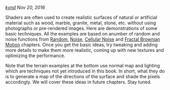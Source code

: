 *[kynd](http://www.kynd.info) Nov 20, 2016*

Shaders are often used to create realistic surfaces of natural or artificial material such as wood, marble, granite, metal, stone, etc. without using photographs or pre-rendered images. Here are demonstrations of some basic techniques. All the examples are based on anumber of random and noise functions from [Random](http://thebookofshaders.com/10/), [Noise](http://thebookofshaders.com/11/), [Cellular Noise](http://thebookofshaders.com/12/) and [Fractal Brownian Motion](http://thebookofshaders.com/13/) chapters. Once you get the basic ideas, try tweaking and adding more details to make them more realistic, coming up with new textures and optimizing the performance.

Note that the terrain examples at the bottom use normal map and lighting which are techniques not yet introduced in this book. In short, what they do is to generate a map of the directions of the surface and shade the pixels accordingly. We will cover these ideas in future chapters. Stay tuned.
